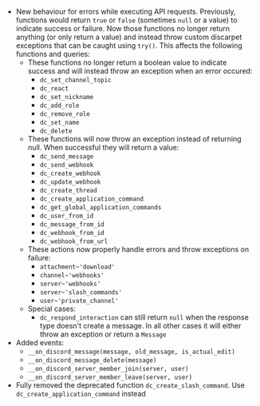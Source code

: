 * New behaviour for errors while executing API requests.
  Previously, functions would return `true` or `false` (sometimes `null` or a value)
  to indicate success or failure. Now those functions no longer return anything
  (or only return a value) and instead throw custom discarpet exceptions that can be caught using `try()`.
  This affects the following functions and queries:
  * These functions no longer return a boolean value to indicate success
    and will instead throw an exception when an error occured:
    * `dc_set_channel_topic`
    * `dc_react`
    * `dc_set_nickname`
    * `dc_add_role`
    * `dc_remove_role`
    * `dc_set_name`
    * `dc_delete`
  * These functions will now throw an exception instead of returning null. When successful they will return a value:
    * `dc_send_message`
    * `dc_send_webhook`
    * `dc_create_webhook`
    * `dc_update_webhook`
    * `dc_create_thread`
    * `dc_create_application_command`
    * `dc_get_global_application_commands`
    * `dc_user_from_id`
    * `dc_message_from_id`
    * `dc_webhook_from_id`
    * `dc_webhook_from_url`
  * These actions now properly handle errors and throw exceptions on failure:
    * `attachment~'download'`
    * `channel~'webhooks'`
    * `server~'webhooks'`
    * `server~'slash_commands'`
    * `user~'private_channel'`
  * Special cases:
    * `dc_respond_interaction` can still return `null` when the response type doesn't create a message. In all other cases it will either throw an exception or return a `Message`
* Added events:
  * `__on_discord_message(message, old_message, is_actual_edit)`
  * `__on_discord_message_delete(message)`
  * `__on_discord_server_member_join(server, user)`
  * `__on_discord_server_member_leave(server, user)`
* Fully removed the deprecated function `dc_create_slash_command`. Use `dc_create_application_command` instead